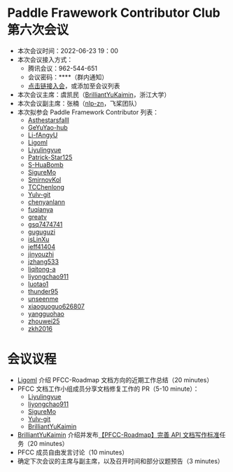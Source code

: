# Paddle Frawework Contributor Club 第六次会议

- 本次会议时间：2022-06-23 19：00
- 本次会议接入方式： 
  - 腾讯会议：962-544-651
  - 会议密码：\*\*\*\*（群内通知）
  - [点击链接入会](https://meeting.tencent.com/dm/XdEtJIh2yEJB)，或添加至会议列表
- 本次会议主席：虞凯民（[BrilliantYuKaimin](https://github.com/BrilliantYuKaimin)，浙江大学）
- 本次会议副主席：张楠（[nlp-zn](https://github.com/nlp-zn)，飞桨团队）
- 本次拟参会 Paddle Framework Contributor 列表：
     - [Asthestarsfalll](https://github.com/Asthestarsfalll)
     - [GeYuYao-hub](https://github.com/GeYuYao-hub)
     - [Li-fAngyU](https://github.com/Li-fAngyU)
     - [Ligoml](https://github.com/Ligoml)
     - [Liyulingyue](https://github.com/Liyulingyue)
     - [Patrick-Star125](https://github.com/Patrick-Star125) 
     - [S-HuaBomb](https://github.com/S-HuaBomb)
     - [SigureMo](https://github.com/SigureMo)
     - [SmirnovKol](https://github.com/SmirnovKol)
     - [TCChenlong](https://github.com/TCChenlong)
     - [Yulv-git](https://github.com/Yulv-git)
     - [chenyanlann](https://github.com/chenyanlann)
     - [fuqianya](https://github.com/fuqianya)
     - [greatv](https://github.com/greatv)
     - [gsq7474741](https://github.com/gsq7474741)
     - [guguguzi](https://github.com/guguguzi)
     - [isLinXu](https://github.com/isLinXu)
     - [jeff41404](https://github.com/jeff41404)
     - [jinyouzhi](https://github.com/jinyouzhi)
     - [jzhang533](https://github.com/jzhang533)
     - [liqitong-a](https://github.com/liqitong-a)
     - [liyongchao911](https://github.com/liyongchao911)
     - [luotao1](https://github.com/luotao1)
     - [thunder95](https://github.com/thunder95)
     - [unseenme](https://github.com/unseenme)
     - [xiaoguoguo626807](https://github.com/xiaoguoguo626807)
     - [yangguohao](https://github.com/yangguohao)
     - [zhouwei25](https://github.com/zhouwei25)
     - [zkh2016](https://github.com/zkh2016)

# 会议议程

- [Ligoml](https://github.com/Ligoml) 介绍 PFCC-Roadmap 文档方向的近期工作总结（20 minutes）
- PFCC 文档工作小组成员分享文档修复工作的 PR（5-10 minute）：
  - [Liyulingyue](https://github.com/Liyulingyue)
  - [liyongchao911](https://github.com/liyongchao911)
  - [SigureMo](https://github.com/SigureMo)
  - [Yulv-git](https://github.com/Yulv-git)
  - [BrilliantYuKaimin](https://github.com/BrilliantYuKaimin)
- [BrilliantYuKaimin](https://github.com/BrilliantYuKaimin) 介绍并发布[【PFCC-Roadmap】完善 API 文档写作标准](https://github.com/PaddlePaddle/Paddle/issues/43656)任务（20 minutes）
- PFCC 成员自由发言讨论（10 minutes）
- 确定下次会议的主席与副主席，以及召开时间和部分议题预告（3 minutes）
